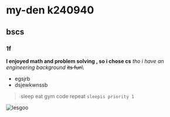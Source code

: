 # my-den k240940
## bscs
### 1f

**I enjoyed math and problem solving , so i chose cs**
_tho i have an engineering background_
~~its fun~~\ 
- egsjrb
- dsjewkwnssb


>sleep eat gym code repeat
```sleepis priority 1```


![lesgoo](https://encrypted-tbn0.gstatic.com/images?q=tbn:ANd9GcQCKCxvZRlVyuACp33wqwTZNo9FiY2E4Mv2-Bf0bhPfcaJHl4sfTNO-vtjVTSL9FRxgw_w&usqp=CAU)

